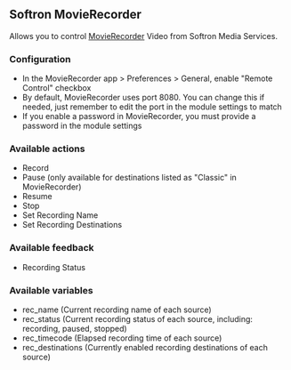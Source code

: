 ## Softron MovieRecorder

Allows you to control [MovieRecorder](https://softron.tv/products/movierecorder) Video from Softron Media Services.

### Configuration

- In the MovieRecorder app > Preferences > General, enable "Remote Control" checkbox
- By default, MovieRecorder uses port 8080. You can change this if needed, just remember to edit the port in the module settings to match
- If you enable a password in MovieRecorder, you must provide a password in the module settings

### Available actions

- Record
- Pause (only available for destinations listed as "Classic" in MovieRecorder)
- Resume
- Stop
- Set Recording Name
- Set Recording Destinations

### Available feedback

- Recording Status

### Available variables

- rec_name (Current recording name of each source)
- rec_status (Current recording status of each source, including: recording, paused, stopped)
- rec_timecode (Elapsed recording time of each source)
- rec_destinations (Currently enabled recording destinations of each source)
